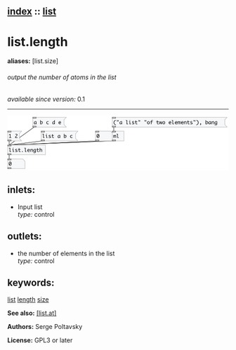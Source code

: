 [index](index.html) :: [list](category_list.html)
---

# list.length
**aliases:** [list.size]


###### output the number of atoms in the list

*available since version:* 0.1

---




[![example](../examples/img/list.length.jpg)](../examples/pd/list.length.pd)









## inlets:

* Input list<br>
_type:_ control



## outlets:

* the number of elements in the list<br>
_type:_ control



## keywords:

[list](keywords/list.html)
[length](keywords/length.html)
[size](keywords/size.html)



**See also:**
[\[list.at\]](list.at.html)




**Authors:** Serge Poltavsky




**License:** GPL3 or later





